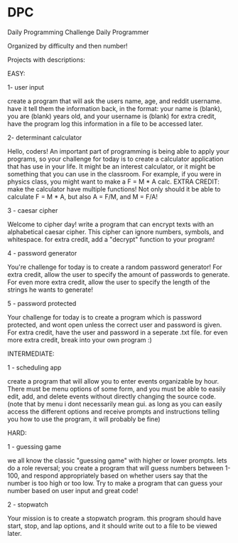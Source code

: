 # DPC
Daily Programming Challenge
Daily Programmer

Organized by difficulty and then number!

Projects with descriptions:

EASY:

1- user input

create a program that will ask the users name, age, and reddit username. have it tell them the information back, in the format:
your name is (blank), you are (blank) years old, and your username is (blank)
for extra credit, have the program log this information in a file to be accessed later.


2- determinant calculator

Hello, coders! An important part of programming is being able to apply your programs, so your challenge for today is to create a calculator application that has use in your life. It might be an interest calculator, or it might be something that you can use in the classroom. For example, if you were in physics class, you might want to make a F = M * A calc.
EXTRA CREDIT: make the calculator have multiple functions! Not only should it be able to calculate F = M * A, but also A = F/M, and M = F/A!


3 - caesar cipher

Welcome to cipher day!
write a program that can encrypt texts with an alphabetical caesar cipher. This cipher can ignore numbers, symbols, and whitespace.
for extra credit, add a "decrypt" function to your program!


4 - password generator

You're challenge for today is to create a random password generator!
For extra credit, allow the user to specify the amount of passwords to generate.
For even more extra credit, allow the user to specify the length of the strings he wants to generate!


5 - password protected

Your challenge for today is to create a program which is password protected, and wont open unless the correct user and password is given.
For extra credit, have the user and password in a seperate .txt file.
for even more extra credit, break into your own program :)


INTERMEDIATE:

1 - scheduling app

create a program that will allow you to enter events organizable by hour. There must be menu options of some form, and you must be able to easily edit, add, and delete events without directly changing the source code.
(note that by menu i dont necessarily mean gui. as long as you can easily access the different options and receive prompts and instructions telling you how to use the program, it will probably be fine)


HARD:

1 - guessing game

we all know the classic "guessing game" with higher or lower prompts. lets do a role reversal; you create a program that will guess numbers between 1-100, and respond appropriately based on whether users say that the number is too high or too low. Try to make a program that can guess your number based on user input and great code!


2 - stopwatch

Your mission is to create a stopwatch program. this program should have start, stop, and lap options, and it should write out to a file to be viewed later.
